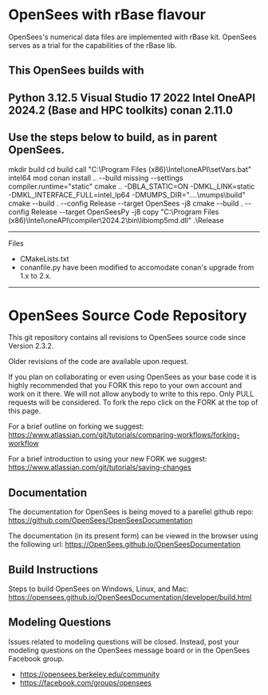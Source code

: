 # OpenSees with rBase flavour

OpenSees's numerical data files are implemented with rBase kit.
OpenSees serves as a trial for the capabilities of the rBase lib.

This OpenSees builds with
-------------------------
Python 3.12.5
Visual Studio 17 2022
Intel OneAPI 2024.2 (Base and HPC toolkits)
conan 2.11.0
-----------------------------
Use the steps below to build, as in parent OpenSees.
-----------------------------
mkdir build
cd build
call "C:\Program Files (x86)\Intel\oneAPI\setVars.bat" intel64 mod
conan install .. --build missing --settings compiler.runtime="static"
cmake .. -DBLA_STATIC=ON -DMKL_LINK=static -DMKL_INTERFACE_FULL=intel_lp64 -DMUMPS_DIR="..\..\mumps\build"
cmake --build . --config Release --target OpenSees -j8
cmake --build . --config Release --target OpenSeesPy -j8
copy "C:\Program Files (x86)\Intel\oneAPI\compiler\2024.2\bin\libiomp5md.dll" .\Release

-----------------------------------------------------------------
Files
  - CMakeLists.txt
  - conanfile.py
have been modified to accomodate conan's upgrade from 1.x to 2.x.
-----------------------------------------------------------------

# OpenSees Source Code Repository

This git repository contains all revisions to OpenSees source code since Version 2.3.2.

Older revisions of the code are available upon request.

If you plan on collaborating or even using OpenSees as your base code it is highly recommended that
you FORK this repo to your own account and work on it there. We will not allow anybody to write to
this repo. Only PULL requests will be considered. To fork the repo click on the FORK at the top of this page.

For a brief outline on forking we suggest:
https://www.atlassian.com/git/tutorials/comparing-workflows/forking-workflow

For a brief introduction to using your new FORK we suggest:
https://www.atlassian.com/git/tutorials/saving-changes

## Documentation
The documentation for OpenSees is being moved to a parellel github repo:
https://github.com/OpenSees/OpenSeesDocumentation

The documentation (in its present form) can be viewed in the browser using the following url:
https://OpenSees.github.io/OpenSeesDocumentation

## Build Instructions
Steps to build OpenSees on Windows, Linux, and Mac:
https://opensees.github.io/OpenSeesDocumentation/developer/build.html

## Modeling Questions
Issues related to modeling questions will be closed. Instead, post your modeling questions on the OpenSees 
message board or in the OpenSees Facebook group.
+ https://opensees.berkeley.edu/community
+ https://facebook.com/groups/opensees
